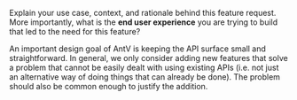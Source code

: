 Explain your use case, context, and rationale behind this feature request. More importantly, what is the **end user experience** you are trying to build that led to the need for this feature?

An important design goal of AntV is keeping the API surface small and straightforward. In general, we only consider adding new features that solve a problem that cannot be easily dealt with using existing APIs (i.e. not just an alternative way of doing things that can already be done). The problem should also be common enough to justify the addition.
